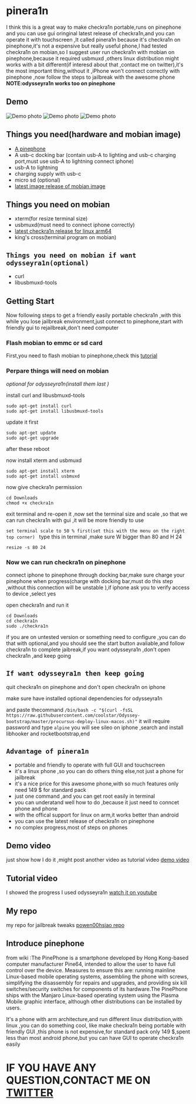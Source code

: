 # pinera1n

I think this is a great way to make checkra1n portable,runs on pinephone and you can use gui  oringinal latest release of checkra1n,and you can operate it with touchscreen ,It called pinera1n because it's checkra1n on pinephone,it's not a expensive but really useful phone,I had tested checkra1n on mobian,so I suggest user run checkra1n with mobian on pinephone,because it required usbmuxd ,others linux distribution might works with a bit different(if interesd about that ,contact me on twitter),it's the most important thing,without it ,iPhone won't connect correctly with pinephone ,now follow the steps to jailbreak with the awesome phone 
**NOTE:odysseyra1n works too on pinephone**

## Demo 
![Demo photo][1]
![Demo photo][2]
![Demo photo][3]

## Things you need(hardware and mobian image)
- [A pinephone](https://www.pine64.org/pinephone/)
- A usb-c docking bar (contain usb-A to lighting and usb-c charging port,must use usb-A to lightning connect iphone)
- usb-A to lightning
- charging supply with usb-c
- micro sd (optional)
- [latest image release of mobian image](https://mobian-project.org)

## Things you need on mobian
- xterm(for resize terminal size)
- usbmuxd(must need to connect iphone correctly)
- [latest checkra1n release for linux arm64](https://checkra.in)
- king's cross(terminal program on mobian)

## `Things you need on mobian if want odysseyra1n(optional)`
- curl
- libusbmuxd-tools

## Getting  Start

Now following steps to get a friendly easily portable checkra1n ,with this while you lose jailbreak environment,just connect to pinephone,start with friendly gui to rejailbreak,don't need computer 

### Flash mobian to emmc or sd card 

First,you need to flash mobian to pinephone,check this [tutorial](https://wiki.pine64.org/wiki/PinePhone_Installation_Instructions)

### Perpare things will need on mobian
*optional for odysseyra1n(install them last )*

install curl and libusbmuxd-tools
```
sudo apt-get install curl
sudo apt-get install libusbmuxd-tools
```
update it first 
```
sudo apt-get update
sudo apt-get upgrade
```
after these reboot

now install xterm and usbmuxd 
```
sudo apt-get install xterm
sudo apt-get install usbmuxd
```
now give checkra1n permission
```
cd Downloads
chmod +x checkra1n
```
exit terminal and re-open it ,now set the terminal size and scale ,so that we can run checkra1n with gui ,it will be more friendly to use 

`set terminal scale to 50 % first(set this with the menu on the right top corner) `
type this in terminal ,make sure W bigger than 80 and H 24
```
resize -s 80 24
```

### Now we can run checkra1n on pinephone 
connect iphone to pinephone through docking bar,make sure charge your pinephone when progress(charge with docking bar,must do this step ,without this connection will be unstable ),if iphone ask you to verify access to device ,select yes

open checkra1n and run it
```
cd Downloads
cd checkra1n
sudo ./checkra1n
```
if you are on untested version or something need to configure ,you can do that with optional,and you should see the start button avaliable,and follow checkra1n to complete jaibreak,if you want odysseyra1n ,don't open checkra1n ,and keep going

## `If want odysseyra1n then keep going`
quit checkra1n on pinephone and don't open checkra1n on iphone

make sure have installed optional dependencies for odysseyra1n

and paste thecommand
`/bin/bash -c "$(curl -fsSL https://raw.githubusercontent.com/coolstar/Odyssey-bootstrap/master/procursus-deploy-linux-macos.sh)"`
it will require password and type
`alpine`
you will see sileo on iphone ,search and install libhooker and rocketbootstrap,end

## `Advantage of pinera1n`
- portable and friendly to operate with full GUI and touchscreen
- it's a linux phone ,so you can do others thing else,not just a phone for jailbreak
- it's a nice price for this awesome phone,with so much features only need 149 $ for standard pack
- just one command ,and you can get root easily in terminal
- you can underatand well how to do ,because it just need to conncet phone and phone
- with the offical support for linux on arm,it works better than android 
- you can use the latest release of checkra1n on pinephone
- no  complex progress,most of steps on phones

## Demo video
just show how I do it ,might post another video as tutorial video
[demo video](https://www.youtube.com/watch?v=M5mNpY8a2zM)

## Tutorial video
I showed the progress I used odysseyra1n 
[watch it on youtube](https://www.youtube.com/watch?v=Ite65xLu4TE)


## My repo
my repo for jailbreak tweaks [powen00hsiao repo](https://powenn.github.io/powen00hsiao/)

## Introduce pinephone
from wiki :The PinePhone is a smartphone developed by Hong Kong-based computer manufacturer Pine64, intended to allow the user to have full control over the device. Measures to ensure this are: running mainline Linux-based mobile operating systems, assembling the phone with screws, simplifying the disassembly for repairs and upgrades, and providing six kill switches/security switches for components of its hardware.The PinePhone ships with the Manjaro Linux-based operating system using the Plasma Mobile graphic interface, although other distributions can be installed by users.

It's a phone with arm architecture,and run different linux distribution,with linux ,you can do  something cool, like make checkra1n being portable with friendly GUI ,this phone is not expensive,for standard pack only 149 $,spent less than most android phone,but you can have GUI to operate checkra1n easily

# IF YOU HAVE ANY QUESTION,CONTACT ME ON [TWITTER](https://twitter.com/powen00hsiao)

[1]:https://github.com/powenn/pinera1n/blob/main/photos/01.png
[2]:https://github.com/powenn/pinera1n/blob/main/photos/02.png
[3]:https://github.com/powenn/pinera1n/blob/main/photos/03.png
